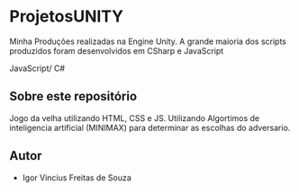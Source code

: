 # ProjetosUNITY
Minha Produções realizadas na Engine Unity. A grande maioria dos scripts produzidos foram desenvolvidos em CSharp e JavaScript


JavaScript/ C#
## Sobre este repositório

Jogo da velha utilizando HTML, CSS e JS. Utilizando Algortimos de inteligencia artificial (MINIMAX) para determinar as escolhas do adversario.

## Autor

* Igor Vincius Freitas de Souza
